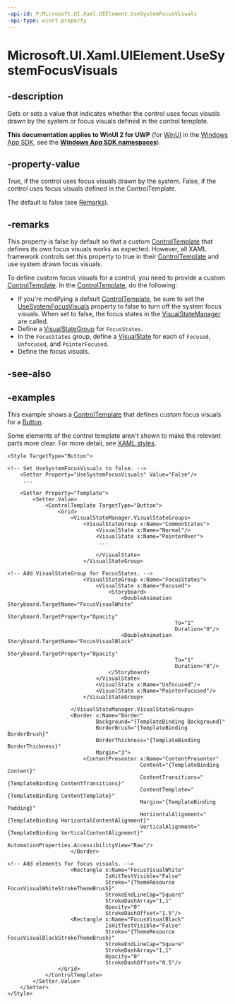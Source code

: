 ```yaml
---
-api-id: P:Microsoft.UI.Xaml.UIElement.UseSystemFocusVisuals
-api-type: winrt property
---
```


# Microsoft.UI.Xaml.UIElement.UseSystemFocusVisuals

<!--
public bool UseSystemFocusVisuals { get; set; }
-->

## -description

Gets or sets a value that indicates whether the control uses focus visuals drawn by the system or focus visuals defined in the control template.

**This documentation applies to WinUI 2 for UWP** (for [WinUI](/windows/apps/winui/winui3/) in the [Windows App SDK](/windows/apps/windows-app-sdk/), see the **[Windows App SDK namespaces](/windows/windows-app-sdk/api/winrt/)**).

## -property-value

True, if the control uses focus visuals drawn by the system. False, if the control uses focus visuals defined in the ControlTemplate. 

The default is false (see [Remarks](#-remarks)).

## -remarks

This property is false by default so that a custom [ControlTemplate](../microsoft.ui.xaml.controls/controltemplate.md) that defines its own focus visuals works as expected. However, all XAML framework controls set this property to true in their [ControlTemplate](../microsoft.ui.xaml.controls/controltemplate.md) and use system drawn focus visuals.

To define custom focus visuals for a control, you need to provide a custom [ControlTemplate](../microsoft.ui.xaml.controls/controltemplate.md). In the [ControlTemplate](../microsoft.ui.xaml.controls/controltemplate.md), do the following:

- If you're modifying a default [ControlTemplate](../microsoft.ui.xaml.controls/controltemplate.md), be sure to set the [UseSystemFocusVisuals](uielement_usesystemfocusvisuals.md) property to false to turn off the system focus visuals. When set to false, the focus states in the [VisualStateManager](visualstatemanager.md) are called.
- Define a [VisualStateGroup](visualstategroup.md) for `FocusStates`.
- In the `FocusStates` group, define a [VisualState](visualstate.md) for each of `Focused`, `Unfocused`, and `PointerFocused`.
- Define the focus visuals.

## -see-also

## -examples

This example shows a [ControlTemplate](../microsoft.ui.xaml.controls/controltemplate.md) that defines custom focus visuals for a [Button](../microsoft.ui.xaml.controls/button.md).

Some elements of the control template aren't shown to make the relevant parts more clear. For more detail, see [XAML styles](/windows/apps/design/style/xaml-styles).

```xaml
<Style TargetType="Button">

<!-- Set UseSystemFocusVisuals to false. -->
    <Setter Property="UseSystemFocusVisuals" Value="False"/> 
     ...

    <Setter Property="Template">
        <Setter.Value>
            <ControlTemplate TargetType="Button">
                <Grid>
                    <VisualStateManager.VisualStateGroups>
                        <VisualStateGroup x:Name="CommonStates">
                            <VisualState x:Name="Normal"/>
                            <VisualState x:Name="PointerOver">
                             ...

                            </VisualState>
                        </VisualStateGroup>

<!-- Add VisualStateGroup for FocusStates. -->
                        <VisualStateGroup x:Name="FocusStates">
                            <VisualState x:Name="Focused">
                                <Storyboard>
                                    <DoubleAnimation Storyboard.TargetName="FocusVisualWhite"
                                                     Storyboard.TargetProperty="Opacity"
                                                     To="1"
                                                     Duration="0"/>
                                    <DoubleAnimation Storyboard.TargetName="FocusVisualBlack"
                                                     Storyboard.TargetProperty="Opacity"
                                                     To="1"
                                                     Duration="0"/>
                                </Storyboard>
                            </VisualState>
                            <VisualState x:Name="Unfocused"/>
                            <VisualState x:Name="PointerFocused"/>
                        </VisualStateGroup>

                    </VisualStateManager.VisualStateGroups>
                    <Border x:Name="Border"
                            Background="{TemplateBinding Background}"
                            BorderBrush="{TemplateBinding BorderBrush}"
                            BorderThickness="{TemplateBinding BorderThickness}"
                            Margin="3">
                        <ContentPresenter x:Name="ContentPresenter"
                                          Content="{TemplateBinding Content}"
                                          ContentTransitions="{TemplateBinding ContentTransitions}"
                                          ContentTemplate="{TemplateBinding ContentTemplate}"
                                          Margin="{TemplateBinding Padding}"
                                          HorizontalAlignment="{TemplateBinding HorizontalContentAlignment}"
                                          VerticalAlignment="{TemplateBinding VerticalContentAlignment}" 
                                          AutomationProperties.AccessibilityView="Raw"/>
                    </Border>

<!-- Add elements for focus visuals. -->
                    <Rectangle x:Name="FocusVisualWhite"
                               IsHitTestVisible="False"
                               Stroke="{ThemeResource FocusVisualWhiteStrokeThemeBrush}"
                               StrokeEndLineCap="Square"
                               StrokeDashArray="1,1"
                               Opacity="0"
                               StrokeDashOffset="1.5"/>
                    <Rectangle x:Name="FocusVisualBlack"
                               IsHitTestVisible="False"
                               Stroke="{ThemeResource FocusVisualBlackStrokeThemeBrush}"
                               StrokeEndLineCap="Square"
                               StrokeDashArray="1,1"
                               Opacity="0"
                               StrokeDashOffset="0.5"/>
                </Grid>
            </ControlTemplate>
        </Setter.Value>
    </Setter>
</Style>
```
